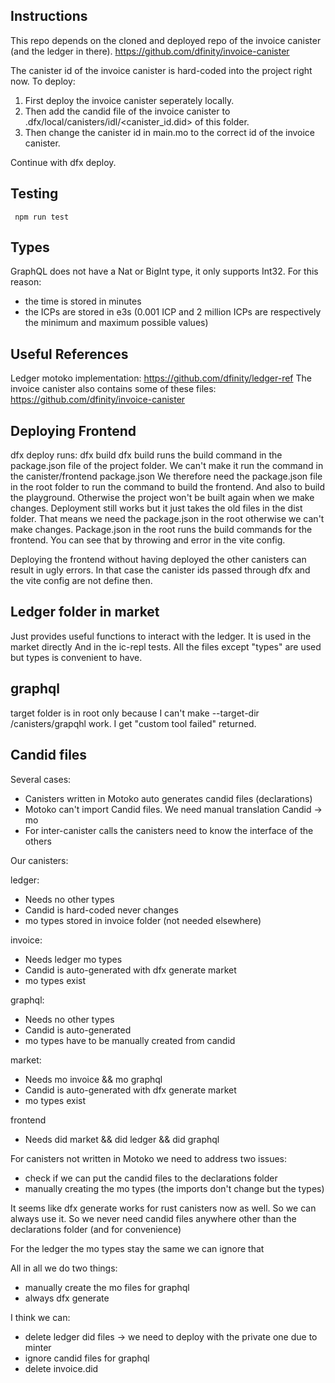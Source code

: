 ## Instructions

This repo depends on the cloned and deployed repo of the invoice canister (and the ledger in there).
https://github.com/dfinity/invoice-canister

The canister id of the invoice canister is hard-coded into the project right now. To deploy:

1. First deploy the invoice canister seperately locally.
2. Then add the candid file of the invoice canister to .dfx/local/canisters/idl/<canister_id.did> of this folder.
3. Then change the canister id in main.mo to the correct id of the invoice canister.

Continue with dfx deploy.

## Testing

` npm run test`

## Types

GraphQL does not have a Nat or BigInt type, it only supports Int32. For this reason:

- the time is stored in minutes
- the ICPs are stored in e3s (0.001 ICP and 2 million ICPs are respectively the minimum and maximum possible values)

## Useful References

Ledger motoko implementation: https://github.com/dfinity/ledger-ref
The invoice canister also contains some of these files: https://github.com/dfinity/invoice-canister

## Deploying Frontend

dfx deploy runs: dfx build
dfx build runs the build command in the package.json file of the project folder.
We can't make it run the command in the canister/frontend package.json
We therefore need the package.json file in the root folder to run the command to build
the frontend. And also to build the playground.
Otherwise the project won't be built again when we make changes. Deployment still works but
it just takes the old files in the dist folder. That means we need the package.json in the root
otherwise we can't make changes.
Package.json in the root runs the build commands for the frontend. You can see that by throwing
and error in the vite config.

Deploying the frontend without having deployed the other canisters can result in ugly errors.
In that case the canister ids passed through dfx and the vite config are not define then.

## Ledger folder in market

Just provides useful functions to interact with the ledger. It is used in the market directly
And in the ic-repl tests. All the files except "types" are used but types is convenient to have.

## graphql

target folder is in root only because I can't make --target-dir /canisters/grapqhl work.
I get "custom tool failed" returned.

## Candid files

Several cases:

- Canisters written in Motoko auto generates candid files (declarations)
- Motoko can't import Candid files. We need manual translation Candid -> mo
- For inter-canister calls the canisters need to know the interface of the others

Our canisters:

ledger:

- Needs no other types
- Candid is hard-coded never changes
- mo types stored in invoice folder (not needed elsewhere)

invoice:

- Needs ledger mo types
- Candid is auto-generated with dfx generate market
- mo types exist

graphql:

- Needs no other types
- Candid is auto-generated
- mo types have to be manually created from candid

market:

- Needs mo invoice && mo graphql
- Candid is auto-generated with dfx generate market
- mo types exist

frontend

- Needs did market && did ledger && did graphql

For canisters not written in Motoko we need to address two issues:

- check if we can put the candid files to the declarations folder
- manually creating the mo types (the imports don't change but the types)

It seems like dfx generate works for rust canisters now as well. So we can always use it.
So we never need candid files anywhere other than the declarations folder (and for convenience)

For the ledger the mo types stay the same we can ignore that

All in all we do two things:

- manually create the mo files for graphql
- always dfx generate

I think we can:

- delete ledger did files -> we need to deploy with the private one due to minter
- ignore candid files for graphql
- delete invoice.did
